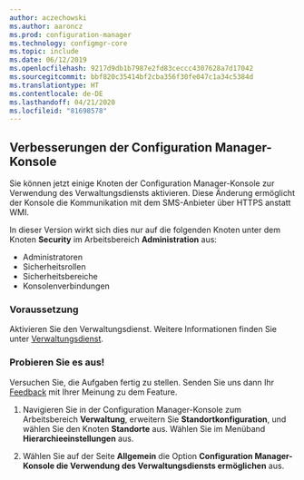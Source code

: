 ```yaml
---
author: aczechowski
ms.author: aaroncz
ms.prod: configuration-manager
ms.technology: configmgr-core
ms.topic: include
ms.date: 06/12/2019
ms.openlocfilehash: 9217d9db1b7987e2fd83ceccc4307628a7d17042
ms.sourcegitcommit: bbf820c35414bf2cba356f30fe047c1a34c5384d
ms.translationtype: HT
ms.contentlocale: de-DE
ms.lasthandoff: 04/21/2020
ms.locfileid: "81698578"
---
```

## <a name="improvements-to-configuration-manager-console"></a><a name="bkmk_console"></a> Verbesserungen der Configuration Manager-Konsole

<!--4223683-->

Sie können jetzt einige Knoten der Configuration Manager-Konsole zur Verwendung des Verwaltungsdiensts aktivieren. Diese Änderung ermöglicht der Konsole die Kommunikation mit dem SMS-Anbieter über HTTPS anstatt WMI.

In dieser Version wirkt sich dies nur auf die folgenden Knoten unter dem Knoten **Security** im Arbeitsbereich **Administration** aus:

- Administratoren
- Sicherheitsrollen
- Sicherheitsbereiche
- Konsolenverbindungen

### <a name="prerequisite"></a>Voraussetzung

Aktivieren Sie den Verwaltungsdienst. Weitere Informationen finden Sie unter [Verwaltungsdienst](../../../../plan-design/hierarchy/plan-for-the-sms-provider.md#bkmk_admin-service).

### <a name="try-it-out"></a>Probieren Sie es aus!

Versuchen Sie, die Aufgaben fertig zu stellen. Senden Sie uns dann Ihr [Feedback](../../../../understand/find-help.md#product-feedback) mit Ihrer Meinung zu dem Feature.

1. Navigieren Sie in der Configuration Manager-Konsole zum Arbeitsbereich **Verwaltung**, erweitern Sie **Standortkonfiguration**, und wählen Sie den Knoten **Standorte** aus. Wählen Sie im Menüband **Hierarchieeinstellungen** aus.

1. Wählen Sie auf der Seite **Allgemein** die Option **Configuration Manager-Konsole die Verwendung des Verwaltungsdiensts ermöglichen** aus.
